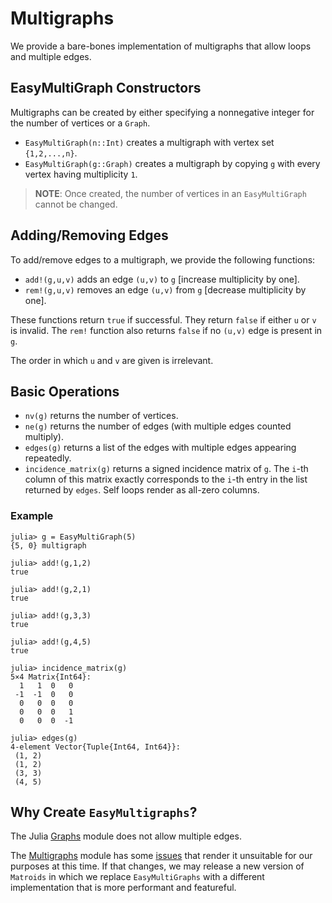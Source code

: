 # Multigraphs

We provide a bare-bones implementation of multigraphs that allow loops and multiple edges. 



## EasyMultiGraph Constructors

Multigraphs can be created by either specifying a nonnegative integer for the number of vertices or a `Graph`. 

* `EasyMultiGraph(n::Int)` creates a multigraph with vertex set `{1,2,...,n}`.
* `EasyMultiGraph(g::Graph)` creates a multigraph by copying `g` with every vertex having multiplicity `1`.

> **NOTE**: Once created, the number of vertices in an `EasyMultiGraph` cannot be changed.

## Adding/Removing Edges

To add/remove edges to a multigraph, we provide the following functions:
* `add!(g,u,v)` adds an edge `(u,v)` to `g` [increase multiplicity by one].
* `rem!(g,u,v)` removes an edge `(u,v)` from `g` [decrease multiplicity by one].

These functions return `true` if successful. They return `false` if either `u` or `v` is 
invalid. The `rem!` function also returns `false` if no `(u,v)` edge is present in `g`.

The order in which `u` and `v` are given is irrelevant. 

## Basic Operations

* `nv(g)` returns the number of vertices.
* `ne(g)` returns the number of edges (with multiple edges counted multiply). 
* `edges(g)` returns a list of the edges with multiple edges appearing repeatedly.
* `incidence_matrix(g)` returns a signed incidence matrix of `g`. The `i`-th column of this matrix exactly corresponds to the `i`-th entry in the list returned by `edges`. Self loops render as all-zero columns. 

### Example

```
julia> g = EasyMultiGraph(5)
{5, 0} multigraph

julia> add!(g,1,2)
true

julia> add!(g,2,1)
true

julia> add!(g,3,3)
true

julia> add!(g,4,5)
true

julia> incidence_matrix(g)
5×4 Matrix{Int64}:
  1   1  0   0
 -1  -1  0   0
  0   0  0   0
  0   0  0   1
  0   0  0  -1

julia> edges(g)
4-element Vector{Tuple{Int64, Int64}}:
 (1, 2)
 (1, 2)
 (3, 3)
 (4, 5)
```

## Why Create `EasyMultigraphs`?

The Julia [Graphs](https://juliagraphs.org/Graphs.jl/stable/) module does not allow multiple edges. 

The [Multigraphs](https://github.com/QuantumBFS/Multigraphs.jl) module has 
some [issues](https://github.com/QuantumBFS/Multigraphs.jl/issues) that render it 
unsuitable for our purposes at this time. If that changes, we may release a new version of
`Matroids` in which we replace `EasyMultiGraphs` with a different implementation that is more performant and featureful. 
